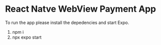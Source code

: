 # React Natve WebView Payment App

To run the app please install the depedencies and start Expo.

1. npm i
2. npx expo start
